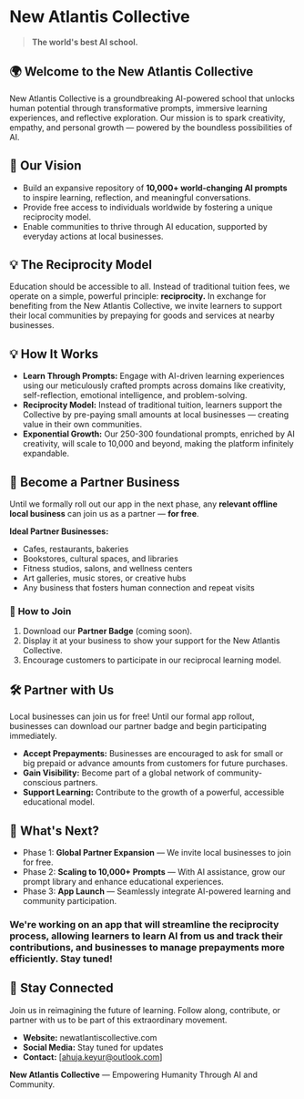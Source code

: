 # New Atlantis Collective

> **The world's best AI school.**

## 🌍 **Welcome to the New Atlantis Collective**
New Atlantis Collective is a groundbreaking AI-powered school that unlocks human potential through transformative prompts, immersive learning experiences, and reflective exploration. Our mission is to spark creativity, empathy, and personal growth — powered by the boundless possibilities of AI.

## 🚀 **Our Vision**
- Build an expansive repository of **10,000+ world-changing AI prompts** to inspire learning, reflection, and meaningful conversations.
- Provide free access to individuals worldwide by fostering a unique reciprocity model.
- Enable communities to thrive through AI education, supported by everyday actions at local businesses.

## 💡 The Reciprocity Model
Education should be accessible to all. Instead of traditional tuition fees, we operate on a simple, powerful principle: **reciprocity.** In exchange for benefiting from the New Atlantis Collective, we invite learners to support their local communities by prepaying for goods and services at nearby businesses.

## 💡 **How It Works**
- **Learn Through Prompts:** Engage with AI-driven learning experiences using our meticulously crafted prompts across domains like creativity, self-reflection, emotional intelligence, and problem-solving.
- **Reciprocity Model:** Instead of traditional tuition, learners support the Collective by pre-paying small amounts at local businesses — creating value in their own communities.
- **Exponential Growth:** Our 250-300 foundational prompts, enriched by AI creativity, will scale to 10,000 and beyond, making the platform infinitely expandable.

## 🏪 **Become a Partner Business**
Until we formally roll out our app in the next phase, any **relevant offline local business** can join us as a partner — **for free**.

**Ideal Partner Businesses:**
- Cafes, restaurants, bakeries
- Bookstores, cultural spaces, and libraries
- Fitness studios, salons, and wellness centers
- Art galleries, music stores, or creative hubs
- Any business that fosters human connection and repeat visits

### 🤝 **How to Join**
1. Download our **Partner Badge** (coming soon).
2. Display it at your business to show your support for the New Atlantis Collective.
3. Encourage customers to participate in our reciprocal learning model.

## 🛠️ Partner with Us
Local businesses can join us for free! Until our formal app rollout, businesses can download our partner badge and begin participating immediately.

- **Accept Prepayments:** Businesses are encouraged to ask for small or big prepaid or advance amounts from customers for future purchases.
- **Gain Visibility:** Become part of a global network of community-conscious partners.
- **Support Learning:** Contribute to the growth of a powerful, accessible educational model.

## 📅 **What's Next?**
- Phase 1: **Global Partner Expansion** — We invite local businesses to join for free.
- Phase 2: **Scaling to 10,000+ Prompts** — With AI assistance, grow our prompt library and enhance educational experiences.
- Phase 3: **App Launch** — Seamlessly integrate AI-powered learning and community participation.

### We're working on an app that will streamline the reciprocity process, allowing learners to learn AI from us and track their contributions, and businesses to manage prepayments more efficiently. Stay tuned!

## 💬 **Stay Connected**
Join us in reimagining the future of learning. Follow along, contribute, or partner with us to be part of this extraordinary movement.

- **Website:** newatlantiscollective.com
- **Social Media:** Stay tuned for updates
- **Contact:** [ahuja.keyur@outlook.com]

**New Atlantis Collective** — Empowering Humanity Through AI and Community.
